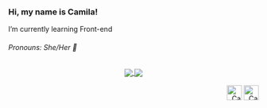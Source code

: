 ### Hi, my name is Camila!
<!--
**CamilaSBVieira/CamilaSBVieira** is a ✨ _special_ ✨ repository because its `README.md` (this file) appears on your GitHub profile.

Here are some ideas to get you started:-->

I’m currently learning Front-end
  ###### <div>Pronouns: She/Her 👩</div>
<link rel="stylesheet" href="https://cdn.jsdelivr.net/gh/devicons/devicon@v2.14.0/devicon.min.css">
<div align="center">
  <a href="https://github.com/anuraghazra/github-readme-stats">
    <img align="center" src="https://github-readme-stats.vercel.app/api?username=CamilaSBVieira&count_private=true&show_icons=true&theme=dracula" />
  </a>
  <a href="https://github.com/anuraghazra/convoychat">
    <img align="center" src="https://github-readme-stats.vercel.app/api/top-langs/?username=CamilaSBVieira&langs_count=7&theme=dracula" />
  </a>
</div>

<div style="display: inline_block" align="right"><br>
  <img alt="Camila HTML5" height="30" width="30" align-self="flex-end" src="https://cdn.jsdelivr.net/gh/devicons/devicon/icons/html5/html5-plain.svg" />
  <img alt="Camila CSS3" height="30" width="30" src="https://cdn.jsdelivr.net/gh/devicons/devicon/icons/css3/css3-original.svg" />
</div>
<!--<div align="right">
   <a href="https://www.linkedin.com/in/rafaella-ballerini-45875016a" target="_blank"><img src="https://img.shields.io/badge/-LinkedIn-%230077B5?style=for-the- badge&logo=linkedin&logoColor=white" target="_blank"></a>
</div>-->
